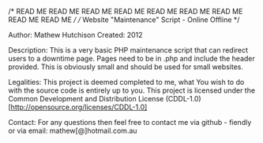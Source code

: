 /* READ ME READ ME READ ME READ ME READ ME READ ME READ ME READ ME READ ME */
/*              Website "Maintenance" Script - Online Offline              */

Author:   Mathew Hutchison 
Created:  2012

Description:
This is a very basic PHP maintenance script that can redirect users to a downtime page. 
Pages need to be in .php and include the header provided. This is obviously small and should be used for small websites.

Legalities:
This project is deemed completed to me, what You wish to do with the source code is entirely up to you.
This project is licensed under the Common Development and Distribution License (CDDL-1.0) [http://opensource.org/licenses/CDDL-1.0]

Contact:
For any questions then feel free to contact me via github - fiendly or via email: mathew[@]hotmail.com.au
